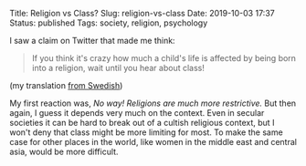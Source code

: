 Title: Religion vs Class?
Slug: religion-vs-class
Date: 2019-10-03 17:37
Status: published
Tags: society, religion, psychology

I saw a claim on Twitter that made me think: 
> If you think it's crazy how much a child's life is affected by being born into a religion, wait until you hear about class!

(my translation [from Swedish](https://twitter.com/fiskargubbe/status/1179682051877933056))

My first reaction was, *No way! Religions are much more restrictive.* But then again, I guess it depends very much on the context. 
Even in secular societies it can be hard to break out of a cultish religious context, but I won't deny that class might be more limiting for most.
To make the same case for other places in the world, like women in the middle east and central asia, would be more difficult.
